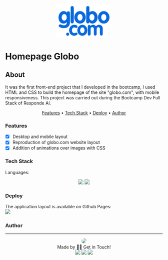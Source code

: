 <p align="center">
  <img src="/img/logo_desktop.png" width="175" alt="" />
</p>

# Homepage Globo

## About
<p>
    It was the first front-end project that I developed in the bootcamp, I used HTML and CSS to build the homepage of the site "globo.com", with mobile responsiveness. This project was carried out during the Bootcamp Dev Full Stack of Responde Aí.
</p>

<p align="center">
    <a href="#features">Features</a> •
    <a href="#tech">Tech Stack</a> •
    <a href="#deploy">Deploy</a> •
    <a href="#author">Author</a>
</p>

### Features
- [x] Desktop and mobile layout<br>
- [x] Reproduction of globo.com website layout<br>
- [x] Addition of animations over images with CSS<br>

### Tech Stack
Languages:<br>
<p align="center">
<img src="https://img.shields.io/badge/html5%20-%23E34F26.svg?&style=for-the-badge&logo=html5&logoColor=white"/>
<img src="https://img.shields.io/badge/css3%20-%231572B6.svg?&style=for-the-badge&logo=css3&logoColor=white"/>
</p>

### Deploy

The application layout is available on Github Pages:<br>
<a href='https://thaliadettenborn.github.io/globo.com/' target='_blank' ><img src='https://img.shields.io/badge/github-pages%20-%23F05033.svg?&style=for-the-badge&logo=github&logoColor=white'></a>


### Author
---
<p align='center'>
  <img src="https://avatars0.githubusercontent.com/u/70967247?s=460&u=0684339f0717ae41ce18689351f0215fdf270590&v=4" width="100px" style="border-radius: 50%"/>
  <br>
  Made by 👋🏽 Get in Touch!<br>
  <a href="https://www.linkedin.com/in/thaliarobertadettenborn/"><img src="https://img.shields.io/badge/linkedin-%230077B5.svg?&style=for-the-badge&logo=linkedin&logoColor=white"/></a>
  <a href="mailto:thalia.born@gmail.com"><img src="https://img.shields.io/badge/gmail-D14836?&style=for-the-badge&logo=gmail&logoColor=white"/></a>
  <a href="https://github.com/thaliadettenborn"><img src="https://img.shields.io/badge/github-%23100000.svg?&style=for-the-badge&logo=github&logoColor=white" /></a>
</p>
<!--stackedit_data:
eyJoaXN0b3J5IjpbNTk4NzM4NjgyXX0=
-->